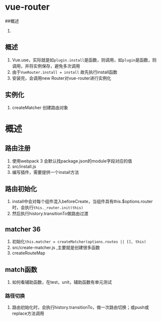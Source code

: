 # vue-router

##概述

1. 

## 概述

1. Vue.use，实际就是如`plugin.install`是函数，则调用，如`plugin`是函数，则调用，并将实例保存，避免多次调用
2. 由于`VueRouter.install = install` 故先执行install函数
3. 安装完，会调用new Router对vue-router进行实例化

## 实例化

1. createMatcher 创建路由对象



# 概述

## 路由注册
1. 使用webpack 3 会默认找package.json的module字段对应的值
1. src/install.js
1. 编写插件，需要提供一个install方法

## 路由初始化
1. install中会对每个组件混入beforeCreate，当组件具有this.$options.router时，会执行`this._router.init(this)`
1. 然后执行history.transitionTo做路由过渡

## matcher 36
1. 初始化`this.matcher = createMatcher(options.routes || [], this)`
1. src/create-matcher.js ,主要就是创建很多函数
1. createRouteMap

## match函数
1. 如何看辅助函数，在test，unit，辅助函数有单元测试

### 路径切换
1. 路由初始化时，会执行history.transitionTo，做一次路由切换；或push或replace方法调用
